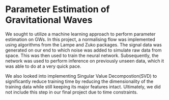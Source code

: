# Parameter Estimation of Gravitational Waves

We sought to utilize a machine learning approach to perform parameter estimation on GWs. In this project, a normalising flow was implemented using algorithms from the Lampe and Zuko packages. The signal data was generated on our end to which noise was added to simulate raw data from space. This was then used to train the neural network. Subsequently, the network was used to perform inference on previously unseen data, which it was able to do at a very quick pace.

We also looked into implementing Singular Value Decompostion(SVD) to significantly reduce training time by reducing the dimensionality of the training data while still keeping its major features intact. Ultimately, we did not include this step in our final project due to time constraints.
